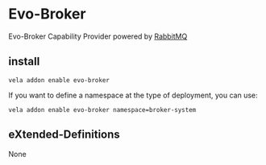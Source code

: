 # Evo-Broker

Evo-Broker Capability Provider powered by [RabbitMQ](https://github.com/rabbitmq/rabbitmq-server)

## install

```shell
vela addon enable evo-broker
```

If you want to define a namespace at the type of deployment, you can use:

```shell
vela addon enable evo-broker namespace=broker-system
```

## eXtended-Definitions

None